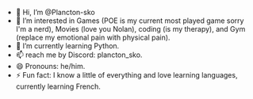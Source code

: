 - 👋 Hi, I’m @Plancton-sko
- 👀 I’m interested in Games (POE is my current most played game sorry I'm a nerd), Movies (love you Nolan), coding (is my therapy), and Gym (replace my emotional pain with physical pain).
- 🌱 I’m currently learning Python.
- 📫 reach me by Discord: plancton_sko. 
- 😄 Pronouns: he/him.
- ⚡ Fun fact: I know a little of everything and love learning languages, currently learning French.
